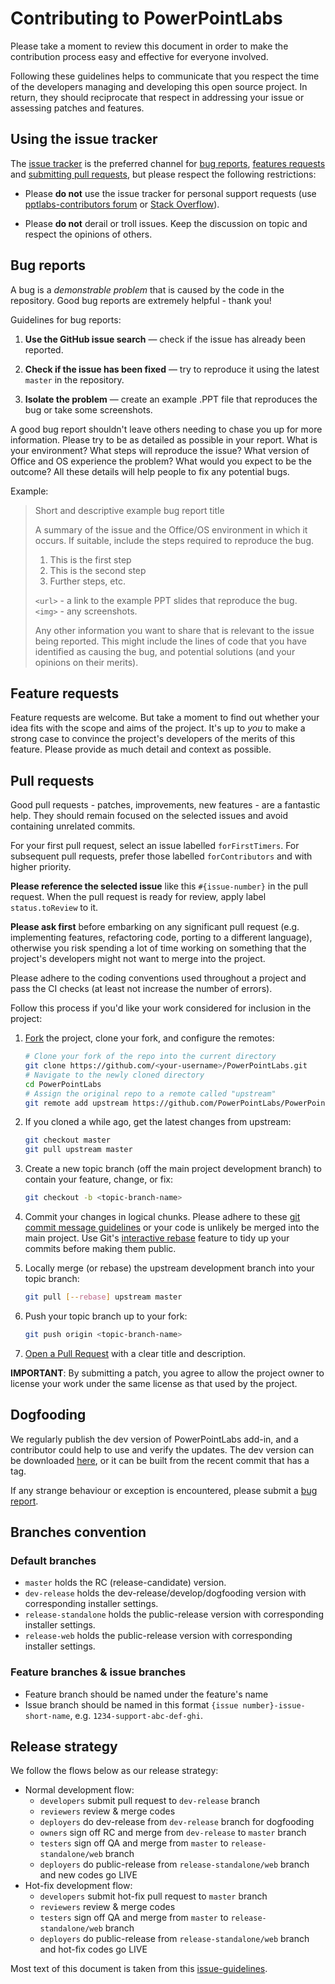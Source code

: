# Contributing to PowerPointLabs

Please take a moment to review this document in order to make the contribution
process easy and effective for everyone involved.

Following these guidelines helps to communicate that you respect the time of
the developers managing and developing this open source project. In return,
they should reciprocate that respect in addressing your issue or assessing
patches and features.


## Using the issue tracker

The [issue tracker](https://github.com/PowerPointLabs/PowerPointLabs/issues) is the preferred channel for [bug reports](#bugs),
[features requests](#features) and [submitting pull
requests](#pull-requests), but please respect the following restrictions:

* Please **do not** use the issue tracker for personal support requests (use
  [pptlabs-contributors forum](https://groups.google.com/forum/#!forum/pptlabs-contributors) or [Stack Overflow](http://stackoverflow.com)).

* Please **do not** derail or troll issues. Keep the discussion on topic and
  respect the opinions of others.


<a name="bugs"></a>
## Bug reports

A bug is a _demonstrable problem_ that is caused by the code in the repository.
Good bug reports are extremely helpful - thank you!

Guidelines for bug reports:

1. **Use the GitHub issue search** &mdash; check if the issue has already been
   reported.

2. **Check if the issue has been fixed** &mdash; try to reproduce it using the
   latest `master` in the repository.

3. **Isolate the problem** &mdash; create an example .PPT file that reproduces 
   the bug or take some screenshots.

A good bug report shouldn't leave others needing to chase you up for more
information. Please try to be as detailed as possible in your report. What is
your environment? What steps will reproduce the issue? What version of Office and OS
experience the problem? What would you expect to be the outcome? All these
details will help people to fix any potential bugs.

Example:

> Short and descriptive example bug report title
>
> A summary of the issue and the Office/OS environment in which it occurs. If
> suitable, include the steps required to reproduce the bug.
>
> 1. This is the first step
> 2. This is the second step
> 3. Further steps, etc.
>
> `<url>` - a link to the example PPT slides that reproduce the bug.  
> `<img>` - any screenshots.
>
> Any other information you want to share that is relevant to the issue being
> reported. This might include the lines of code that you have identified as
> causing the bug, and potential solutions (and your opinions on their
> merits).


<a name="features"></a>
## Feature requests

Feature requests are welcome. But take a moment to find out whether your idea
fits with the scope and aims of the project. It's up to *you* to make a strong
case to convince the project's developers of the merits of this feature. Please
provide as much detail and context as possible.


<a name="pull-requests"></a>
## Pull requests

Good pull requests - patches, improvements, new features - are a fantastic
help. They should remain focused on the selected issues and avoid containing unrelated commits.

For your first pull request, select an issue labelled `forFirstTimers`. For subsequent pull requests, prefer those labelled `forContributors` and with higher priority.

**Please reference the selected issue** like this `#{issue-number}` in the pull request. When the pull request is ready for review, apply label `status.toReview` to it.

**Please ask first** before embarking on any significant pull request (e.g.
implementing features, refactoring code, porting to a different language),
otherwise you risk spending a lot of time working on something that the
project's developers might not want to merge into the project.

Please adhere to the coding conventions used throughout a project and pass the CI checks (at least not increase the number of errors).

Follow this process if you'd like your work considered for inclusion in the
project:

1. [Fork](http://help.github.com/fork-a-repo/) the project, clone your fork,
   and configure the remotes:

   ```bash
   # Clone your fork of the repo into the current directory
   git clone https://github.com/<your-username>/PowerPointLabs.git
   # Navigate to the newly cloned directory
   cd PowerPointLabs
   # Assign the original repo to a remote called "upstream"
   git remote add upstream https://github.com/PowerPointLabs/PowerPointLabs.git
   ```

2. If you cloned a while ago, get the latest changes from upstream:

   ```bash
   git checkout master
   git pull upstream master
   ```

3. Create a new topic branch (off the main project development branch) to
   contain your feature, change, or fix:

   ```bash
   git checkout -b <topic-branch-name>
   ```

4. Commit your changes in logical chunks. Please adhere to these [git commit
   message guidelines](http://tbaggery.com/2008/04/19/a-note-about-git-commit-messages.html)
   or your code is unlikely be merged into the main project. Use Git's
   [interactive rebase](https://help.github.com/articles/interactive-rebase)
   feature to tidy up your commits before making them public.

5. Locally merge (or rebase) the upstream development branch into your topic branch:

   ```bash
   git pull [--rebase] upstream master
   ```

6. Push your topic branch up to your fork:

   ```bash
   git push origin <topic-branch-name>
   ```

7. [Open a Pull Request](https://help.github.com/articles/using-pull-requests/)
    with a clear title and description.

**IMPORTANT**: By submitting a patch, you agree to allow the project owner to
license your work under the same license as that used by the project.


<a name="dogfooding"></a>
## Dogfooding

We regularly publish the dev version of PowerPointLabs add-in, and a contributor could help to use and verify the updates. The dev version can be downloaded [here](http://www.comp.nus.edu.sg/~pptlabs/download/dev/PowerPointLabs.zip), or it can be built from the recent commit that has a tag. 

If any strange behaviour or exception is encountered, please submit a [bug report](#bugs).

<a name="branches"></a>
## Branches convention

### Default branches
- `master` holds the RC (release-candidate) version.
- `dev-release` holds the dev-release/develop/dogfooding version with corresponding installer settings.
- `release-standalone` holds the public-release version with corresponding installer settings.
- `release-web` holds the public-release version with corresponding installer settings.

### Feature branches & issue branches
- Feature branch should be named under the feature's name
- Issue branch should be named in this format `{issue number}-issue-short-name`, e.g. `1234-support-abc-def-ghi`.

<a name="release"></a>
## Release strategy

We follow the flows below as our release strategy:
- Normal development flow: 
  - `developers` submit pull request to `dev-release` branch
  - `reviewers` review & merge codes
  - `deployers` do dev-release from `dev-release` branch for dogfooding
  - `owners` sign off RC and merge from `dev-release` to `master` branch
  - `testers` sign off QA and merge from `master` to `release-standalone/web` branch
  - `deployers` do public-release from `release-standalone/web` branch and new codes go LIVE
- Hot-fix development flow: 
  - `developers` submit hot-fix pull request to `master` branch
  - `reviewers` review & merge codes
  - `testers` sign off QA and merge from `master` to `release-standalone/web` branch
  - `deployers` do public-release from `release-standalone/web` branch and hot-fix codes go LIVE

Most text of this document is taken from this [issue-guidelines](https://github.com/necolas/issue-guidelines).
